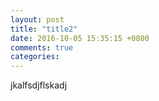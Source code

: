 ```yaml
---
layout: post
title: "title2"
date: 2016-10-05 15:35:15 +0800
comments: true
categories: 
---
```


jkalfsdjflskadj
